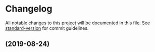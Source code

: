 # Changelog

All notable changes to this project will be documented in this file. See [standard-version](https://github.com/conventional-changelog/standard-version) for commit guidelines.

##  (2019-08-24)
